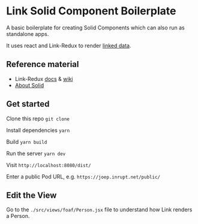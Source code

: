 # Link Solid Component Boilerplate

A basic boilerplate for creating Solid Components which can also run as standalone apps.

It uses react and Link-Redux to render [linked data](https://ontola.io/what-is-linked-data/).

## Reference material

- Link-Redux [docs](https://fletcher91.github.io/link-redux/) & [wiki](https://github.com/fletcher91/link-redux/wiki)
- [About Solid](https://github.com/solid/solid)

## Get started

Clone this repo `git clone `

Install dependencies `yarn`

Build `yarn build`

Run the server `yarn dev`

Visit `http://localhost:8080/dist/`

Enter a public Pod URL, e.g. `https://joep.inrupt.net/public/`

## Edit the View

Go to the `./src/views/foaf/Person.jsx` file to understand how Link renders a Person.
